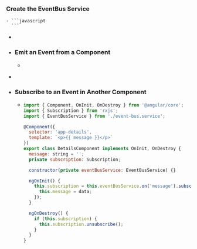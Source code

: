 ### Create the EventBus Service
	- ```javascript
	  ```
-
- ###  Emit an Event from a Component
	- ```java
	  ```
-
- ### Subscribe to an Event in Another Component
	- ```javascript
	  import { Component, OnInit, OnDestroy } from '@angular/core';
	  import { Subscription } from 'rxjs';
	  import { EventBusService } from './event-bus.service';
	  
	  @Component({
	    selector: 'app-details',
	    template: `<p>{{ message }}</p>`
	  })
	  export class DetailsComponent implements OnInit, OnDestroy {
	    message: string = '';
	    private subscription: Subscription;
	  
	    constructor(private eventBusService: EventBusService) {}
	  
	    ngOnInit() {
	      this.subscription = this.eventBusService.on('message').subscribe(data => {
	        this.message = data;
	      });
	    }
	  
	    ngOnDestroy() {
	      if (this.subscription) {
	        this.subscription.unsubscribe();
	      }
	    }
	  }
	  
	  ```
